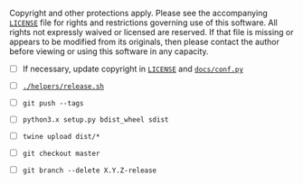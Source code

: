 <!--- -*- encoding: utf-8 -*-
  !!!!!!!!!!!!!!!!!!!!!!!!!!!!!!!!!!!!!!!!!!!!!!!!!!!!!!!!!!!!!!!!!!!!!!
  !!!!!!!!!!!!!!!! IMPORTANT: READ THIS BEFORE EDITING! !!!!!!!!!!!!!!!!
  !!!!!!!!!!!!!!!!!!!!!!!!!!!!!!!!!!!!!!!!!!!!!!!!!!!!!!!!!!!!!!!!!!!!!!
  Please keep each sentence on its own unwrapped line.
  It looks like crap in a text editor, but it has no effect on rendering, and it allows much more useful diffs.
  Thank you! -->

Copyright and other protections apply.
Please see the accompanying [`LICENSE`](../LICENSE) file for rights and restrictions governing use of this software.
All rights not expressly waived or licensed are reserved.
If that file is missing or appears to be modified from its originals, then please contact the author before viewing or using this software in any capacity.

- [ ] If necessary, update copyright in [`LICENSE`](../LICENSE) and [`docs/conf.py`](../docs/conf.py)

- [ ] [`./helpers/release.sh`](../helpers/release.sh)

- [ ] `git push --tags`

- [ ] `python3.x setup.py bdist_wheel sdist`

- [ ] `twine upload dist/*`

- [ ] `git checkout master`

- [ ] `git branch --delete X.Y.Z-release`
